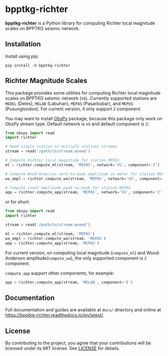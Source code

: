 # bpptkg-richter

**bpptkg-richter** is a Python library for computing Richter local magnitude
scales on BPPTKG seismic network.

## Installation

Install using pip:

    pip install -U bpptkg-richter

## Richter Magnitude Scales

This package provides some utilities for computing Richter local magnitude
scales on BPPTKG seismic network (`VG`). Currently supported stations are
`MEDEL` (Deles), `MELAB` (Labuhan), `MEPAS` (Pasarbubar), and `MEPUS`
(Pusunglondon). For current version, it only support `Z` component.

You may want to install [ObsPy](https://www.obspy.org/) package, because this
package only work on ObsPy stream type. Default network is `VG` and default
component is `Z`:

```python
from obspy import read
import richter

# Read single station or multiple stations streams
stream = read('/path/to/stream.mseed')

# Compute Richter local magnitude for station MEPAS
ml = richter.compute_ml(stream, 'MEPAS', network='VG', component='Z')

# Compute Wood-Anderson zero-to-peak amplitude in meter for station MEPAS
wa_ampl = richter.compute_wa(stream, 'MEPAS', network='VG', component='Z')

# Compute count amplitude peak-to-peak for station MEPAS
app = richter.compute_app(stream, 'MEPAS', network='VG', component='Z')
```

or for short:

```python
from obspy import read
import richter

stream = read('/path/to/stream.mseed')

ml = richter.compute_ml(stream, 'MEPAS')
wa_ampl = richter.compute_wa(stream, 'MEPAS')
app = richter.compute_app(stream, 'MEPAS')
```

For current version, on computing local magnitude (`compute_ml`) and
Wood-Anderson amplitude(`compute_wa`), the only supported component is `Z`
component.

`compute_app` support other components, for example:

```python
app = richter.compute_app(stream, 'MELAB', component='E')
```

## Documentation

Full documentation and guides are available at `docs/` directory and online at
https://bpptkg-richter.readthedocs.io/en/latest/.

## License

By contributing to the project, you agree that your contributions will be
licensed under its MIT license. See
[LICENSE](https://github.com/bpptkg/bpptkg-richter/blob/master/LICENSE) for
details.

